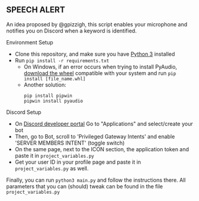 ## SPEECH ALERT

An idea proposed by @gpizzigh, this script enables your microphone and notifies you on Discord when a keyword is identified.

Environment Setup
 - Clone this repository, and make sure you have [Python 3](https://www.python.org/) installed
 - Run `pip install -r requirements.txt`
     - On Windows, if an error occurs when trying to install PyAudio, [download the wheel](https://www.lfd.uci.edu/~gohlke/pythonlibs/#pyaudio) compatible with your system and run `pip install [file_name.whl]`
     - Another solution:
        ```
        pip install pipwin 
        pipwin install pyaudio
        ```

Discord Setup
 - On [Discord developer portal](https://discord.com/developers/) Go to "Applications" and select/create your bot
 - Then, go to Bot, scroll to 'Privileged Gateway Intents' and enable 'SERVER MEMBERS INTENT' (toggle switch)
 - On the same page, next to the ICON section, the application token and paste it in `project_variables.py`
 - Get your user ID in your profile page and paste it in `project_variables.py` as well.

Finally, you can run `python3 main.py` and follow the instructions there. All parameters that you can (should) tweak can be found in the file `project_variables.py`
